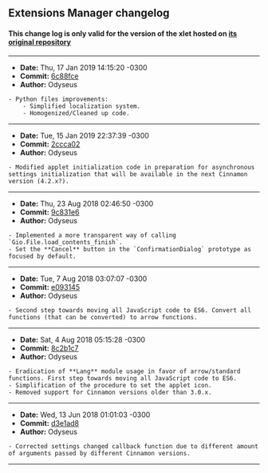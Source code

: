 ## Extensions Manager changelog

#### This change log is only valid for the version of the xlet hosted on [its original repository](https://gitlab.com/Odyseus/CinnamonTools)

***

- **Date:** Thu, 17 Jan 2019 14:15:20 -0300
- **Commit:** [6c88fce](https://gitlab.com/Odyseus/CinnamonTools/commit/6c88fce)
- **Author:** Odyseus

```
- Python files improvements:
    - Simplified localization system.
    - Homogenized/Cleaned up code.

```

***

- **Date:** Tue, 15 Jan 2019 22:37:39 -0300
- **Commit:** [2ccca02](https://gitlab.com/Odyseus/CinnamonTools/commit/2ccca02)
- **Author:** Odyseus

```
- Modified applet initialization code in preparation for asynchronous settings initialization that will be available in the next Cinnamon version (4.2.x?).

```

***

- **Date:** Thu, 23 Aug 2018 02:46:50 -0300
- **Commit:** [9c831e6](https://gitlab.com/Odyseus/CinnamonTools/commit/9c831e6)
- **Author:** Odyseus

```
- Implemented a more transparent way of calling `Gio.File.load_contents_finish`.
- Set the **Cancel** button in the `ConfirmationDialog` prototype as focused by default.

```

***

- **Date:** Tue, 7 Aug 2018 03:07:07 -0300
- **Commit:** [e093145](https://gitlab.com/Odyseus/CinnamonTools/commit/e093145)
- **Author:** Odyseus

```
- Second step towards moving all JavaScript code to ES6. Convert all functions (that can be converted) to arrow functions.

```

***

- **Date:** Sat, 4 Aug 2018 05:15:28 -0300
- **Commit:** [8c2b1c7](https://gitlab.com/Odyseus/CinnamonTools/commit/8c2b1c7)
- **Author:** Odyseus

```
- Eradication of **Lang** module usage in favor of arrow/standard functions. First step towards moving all JavaScript code to ES6.
- Simplification of the procedure to set the applet icon.
- Removed support for Cinnamon versions older than 3.0.x.

```

***

- **Date:** Wed, 13 Jun 2018 01:01:03 -0300
- **Commit:** [d3e1ad8](https://gitlab.com/Odyseus/CinnamonTools/commit/d3e1ad8)
- **Author:** Odyseus

```
- Corrected settings changed callback function due to different amount of arguments passed by different Cinnamon versions.

```

***
